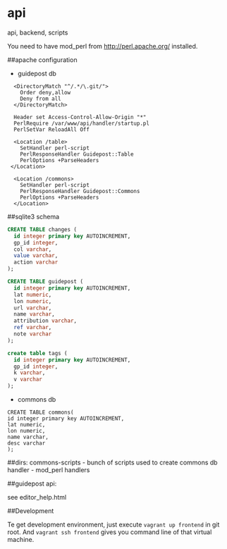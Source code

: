 # api
api, backend, scripts

You need to have mod_perl from http://perl.apache.org/ installed.

##apache configuration

* guidepost db

```
  <DirectoryMatch "^/.*/\.git/">
    Order deny,allow
    Deny from all
  </DirectoryMatch>

  Header set Access-Control-Allow-Origin "*"
  PerlRequire /var/www/api/handler/startup.pl
  PerlSetVar ReloadAll Off

  <Location /table>
    SetHandler perl-script
    PerlResponseHandler Guidepost::Table
    PerlOptions +ParseHeaders
 </Location>

  <Location /commons>
    SetHandler perl-script
    PerlResponseHandler Guidepost::Commons
    PerlOptions +ParseHeaders
  </Location>
```

##sqlite3 schema
```sql
CREATE TABLE changes (
  id integer primary key AUTOINCREMENT,
  gp_id integer,
  col varchar,
  value varchar,
  action varchar
);

CREATE TABLE guidepost (
  id integer primary key AUTOINCREMENT,
  lat numeric,
  lon numeric,
  url varchar,
  name varchar,
  attribution varchar,
  ref varchar,
  note varchar
);

create table tags (
  id integer primary key AUTOINCREMENT,
  gp_id integer,
  k varchar,
  v varchar
);
```
* commons db

```
CREATE TABLE commons(
id integer primary key AUTOINCREMENT,
lat numeric,
lon numeric,
name varchar,
desc varchar
);
```

##dirs:
commons-scripts - bunch of scripts used to create commons db
handler - mod_perl handlers


##guidepost api:

see editor_help.html

##Development

Te get development environment, just execute `vagrant up frontend` in git root. And `vagrant ssh frontend` gives you command line of that virtual machine.
